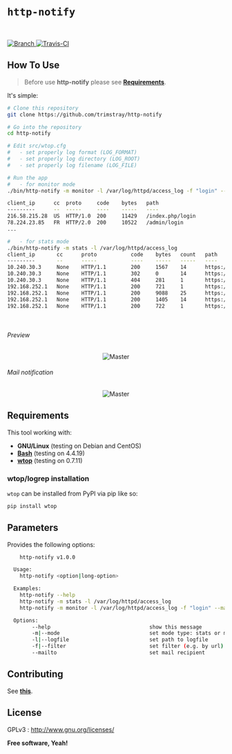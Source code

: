 # `http-notify`

<br>

<p align="left">
  <a href="https://img.shields.io/badge/Branch-master-green.svg">
    <img src="https://img.shields.io/badge/Branch-master-green.svg"
        alt="Branch">
  </a>
  <a href="https://travis-ci.org/trimstray/http-notify">
    <img src="https://travis-ci.org/trimstray/http-notify.svg?branch=master"
        alt="Travis-CI">
  </a>
</p>

## How To Use

  > Before use **http-notify** please see **[Requirements](#requirements)**.

It's simple:

```bash
# Clone this repository
git clone https://github.com/trimstray/http-notify

# Go into the repository
cd http-notify

# Edit src/wtop.cfg
#   - set properly log format (LOG_FORMAT)
#   - set properly log directory (LOG_ROOT)
#   - set properly log filename (LOG_FILE)

# Run the app
#   - for monitor mode
./bin/http-notify -m monitor -l /var/log/httpd/access_log -f "login" --mailto admin@example.com

client_ip      cc  proto     code    bytes   path
---------      --  -----     ----    -----   ----
216.58.215.28  US  HTTP/1.0  200     11429   /index.php/login
78.224.23.85   FR  HTTP/2.0  200     10522   /admin/login
...

#   - for stats mode
./bin/http-notify -m stats -l /var/log/httpd/access_log
client_ip       cc      proto           code    bytes   count   path
---------       --      -----           ----    -----   -----   ----
10.240.30.3     None    HTTP/1.1        200     1567    14      https://dvwa.nsbox.int/login.php
10.240.30.3     None    HTTP/1.1        302     0       14      https://dvwa.nsbox.int/
10.240.30.3     None    HTTP/1.1        404     281     1       https://dvwa.nsbox.int/asdf
192.168.252.1   None    HTTP/1.1        200     721     1       https://dvwa.nsbox.int/login.php?cache=137115269
192.168.252.1   None    HTTP/1.1        200     9088    25      https://dvwa.nsbox.int/dvwa/images/login_logo.png
192.168.252.1   None    HTTP/1.1        200     1405    14      https://dvwa.nsbox.int/setup.php
192.168.252.1   None    HTTP/1.1        200     722     1       https://dvwa.nsbox.int/login.php?cache=1e885d96a
```

<br>

###### Preview

<p align="center">
    <img src="https://i.imgur.com/XP4xIcT.gif"
         alt="Master">
</p>

###### Mail notification

<p align="center">
    <img src="https://github.com/trimstray/http-notify/blob/master/doc/img/http-notify-mail-report.png"
        alt="Master">
</p>

## Requirements

This tool working with:

- **GNU/Linux** (testing on Debian and CentOS)
- **[Bash](https://www.gnu.org/software/bash/)** (testing on 4.4.19)
- **[wtop](https://github.com/ClockworkNet/wtop)** (testing on 0.7.11)

### wtop/logrep installation

`wtop` can be installed from PyPI via pip like so:

```bash
pip install wtop
```

## Parameters

Provides the following options:

```bash
    http-notify v1.0.0

  Usage:
    http-notify <option|long-option>

  Examples:
    http-notify --help
    http-notify -m stats -l /var/log/httpd/access_log
    http-notify -m monitor -l /var/log/httpd/access_log -f "login" --mailto admin@example.com

  Options:
        --help                                show this message
        -m|--mode                             set mode type: stats or monitor
        -l|--logfile                          set path to logfile
        -f|--filter                           set filter (e.g. by url)
        --mailto                              set mail recipient
```

## Contributing

See **[this](CONTRIBUTING.md)**.

## License

GPLv3 : <http://www.gnu.org/licenses/>

**Free software, Yeah!**
